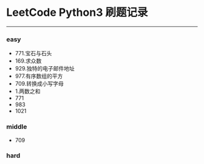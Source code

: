 # LeetCode Python3 刷题记录
***
### easy
- 771.宝石与石头
- 169.求众数
- 929.独特的电子邮件地址
- 977.有序数组的平方
- 709.转换成小写字母
- 1.两数之和
- 771
- 983
- 1021

### middle
- 709

### hard